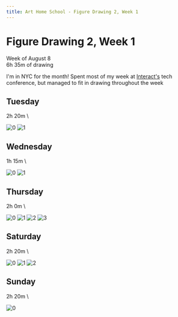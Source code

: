 ```yaml
---
title: Art Home School - Figure Drawing 2, Week 1
---
```


<div class="ahs-update">

# Figure Drawing 2, Week 1
Week of August 8 \
6h 35m of drawing

I'm in NYC for the month! Spent most of my week at [Interact's](https://joininteract.com/) tech conference, but managed to fit in drawing throughout the week

## Tuesday
<div class="ahs-description">

2h 20m \
</div>

<div class="ahs-pics">

![0](../img/art-home-school/figure-drawing-2/week-1/tue-1.jpg)
![1](../img/art-home-school/figure-drawing-2/week-1/tue-2.jpg)
</div>

## Wednesday
<div class="ahs-description">

1h 15m \
</div>

<div class="ahs-pics">

![0](../img/art-home-school/figure-drawing-2/week-1/wed-1.jpg)
![1](../img/art-home-school/figure-drawing-2/week-1/wed-2.jpg)
</div>

## Thursday
<div class="ahs-description">

2h 0m \
</div>

<div class="ahs-pics">

![0](../img/art-home-school/figure-drawing-2/week-1/thu-1.jpeg)
![1](../img/art-home-school/figure-drawing-2/week-1/thu-2.jpeg)
![2](../img/art-home-school/figure-drawing-2/week-1/thu-3.jpeg)
![3](../img/art-home-school/figure-drawing-2/week-1/thu-4.jpeg)
</div>

## Saturday
<div class="ahs-description">

2h 20m \
</div>

<div class="ahs-pics">

![0](../img/art-home-school/figure-drawing-2/week-1/sat-1.jpeg)
![1](../img/art-home-school/figure-drawing-2/week-1/sat-2.jpeg)
![2](../img/art-home-school/figure-drawing-2/week-1/sat-3.jpeg)
</div>

## Sunday
<div class="ahs-description">

2h 20m \
</div>

<div class="ahs-pics">

![0](../img/art-home-school/figure-drawing-2/week-1/sun-1.jpg)
</div>
